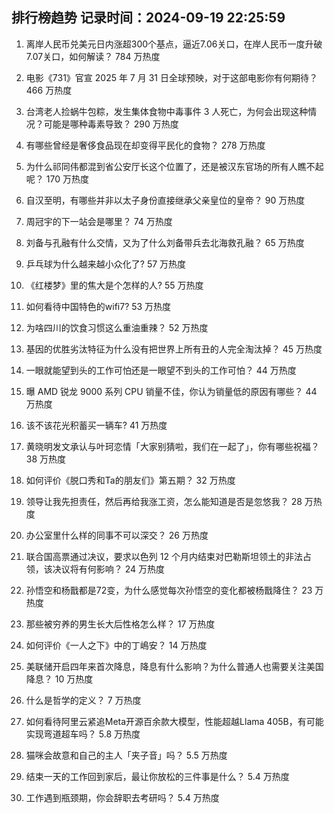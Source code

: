 
## 排行榜趋势 记录时间：2024-09-19 22:25:59
  
  1. 离岸人民币兑美元日内涨超300个基点，逼近7.06关口，在岸人民币一度升破7.07关口，如何解读？ 784 万热度
    
  2. 电影《731》官宣 2025 年 7 月 31 日全球预映，对于这部电影你有何期待？ 466 万热度
    
  3. 台湾老人捡蜗牛包粽，发生集体食物中毒事件 3 人死亡，为何会出现这种情况？可能是哪种毒素导致？ 290 万热度
    
  4. 有哪些曾经是奢侈食品现在却变得平民化的食物？ 278 万热度
    
  5. 为什么祁同伟都混到省公安厅长这个位置了，还是被汉东官场的所有人瞧不起呢？ 170 万热度
    
  6. 自汉至明，有哪些并非以太子身份直接继承父亲皇位的皇帝？ 90 万热度
    
  7. 周冠宇的下一站会是哪里？ 74 万热度
    
  8. 刘备与孔融有什么交情，又为了什么刘备带兵去北海救孔融？ 65 万热度
    
  9. 乒乓球为什么越来越小众化了? 57 万热度
    
  10. 《红楼梦》里的焦大是个怎样的人? 55 万热度
    
  11. 如何看待中国特色的wifi7? 53 万热度
    
  12. 为啥四川的饮食习惯这么重油重辣？ 52 万热度
    
  13. 基因的优胜劣汰特征为什么没有把世界上所有丑的人完全淘汰掉？ 45 万热度
    
  14. 一眼就能望到头的工作可怕还是一眼望不到头的工作可怕？ 44 万热度
    
  15. 曝 AMD 锐龙 9000 系列 CPU 销量不佳，你认为销量低的原因有哪些？ 44 万热度
    
  16. 该不该花光积蓄买一辆车? 41 万热度
    
  17. 黄晓明发文承认与叶珂恋情「大家别猜啦，我们在一起了」，你有哪些祝福？ 38 万热度
    
  18. 如何评价《脱口秀和Ta的朋友们》第五期？ 32 万热度
    
  19. 领导让我先担责任，然后再给我涨工资，怎么能知道是否是忽悠我？ 28 万热度
    
  20. 办公室里什么样的同事不可以深交？ 26 万热度
    
  21. 联合国高票通过决议，要求以色列 12 个月内结束对巴勒斯坦领土的非法占领，该决议将有何影响？ 24 万热度
    
  22. 孙悟空和杨戬都是72变，为什么感觉每次孙悟空的变化都被杨戬降住？ 23 万热度
    
  23. 那些被穷养的男生长大后性格怎么样？ 17 万热度
    
  24. 如何评价《一人之下》中的丁嶋安？ 14 万热度
    
  25. 美联储开启四年来首次降息，降息有什么影响？为什么普通人也需要关注美国降息？ 10 万热度
    
  26. 什么是哲学的定义？ 7 万热度
    
  27. 如何看待阿里云紧追Meta开源百余款大模型，性能超越Llama 405B，有可能实现弯道超车吗？ 5.8 万热度
    
  28. 猫咪会故意和自己的主人「夹子音」吗？ 5.5 万热度
    
  29. 结束一天的工作回到家后，最让你放松的三件事是什么？ 5.4 万热度
    
  30. 工作遇到瓶颈期，你会辞职去考研吗？ 5.4 万热度
    